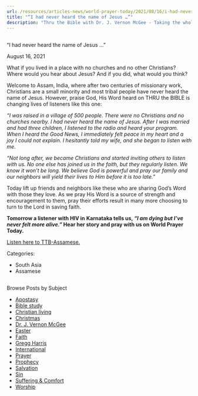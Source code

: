 ```yaml
---
url: /resources/articles-news/world-prayer-today/2021/08/16/i-had-never-heard-the-name-of-jesus
title: "“I had never heard the name of Jesus …”"
description: "Thru the Bible with Dr. J. Vernon McGee - Taking the whole Word to the whole world"
---
```







## 
 “I had never heard the name of Jesus …”


August 16, 2021
![]()




What if you lived in a place with no churches and no other Christians? Where would you hear about Jesus? And if you did, what would you think?

Welcome to Assam, India, where after two centuries of missionary work, Christians are a small minority and most tribal people have never heard the name of Jesus. However, praise God, His Word heard on THRU the BIBLE is changing lives of listeners like this one:

*“I was raised in a village of 500 people. There were no Christians and no churches nearby. I had never heard the name of Jesus. After I was married and had three children, I listened to the radio and heard your program. When I heard the Good News, I immediately felt peace in my heart and a joy I could not explain. I hesitantly told my wife, and she began to listen with me.*

*“Not long after, we became Christians and started inviting others to listen with us. No one else has joined us in the faith, but they regularly listen. We know it won’t be long. We believe God is powerful and pray our family and our neighbors will yield their lives to Him before it is too late.”*

Today lift up friends and neighbors like these who are sharing God’s Word with those they love. As we pray His Word is a source of strength and encouragement to them, pray their efforts result in many more choosing to turn to the Lord in saving faith. 

**Tomorrow a listener with HIV in** **Karnataka tells us, *“I am dying but I’ve never felt more alive.”* Hear her story and pray with us on World Prayer Today.**

[Listen here to TTB-Assamese.](https://ttb.twr.org/home/day,0302/language,ASM)



Categories: 


* South Asia
* Assamese









## 
 Browse Posts by Subject


* [Apostasy](/resources/articles-news/-in-tags/tags/Apostasy)
* [Bible study](/resources/articles-news/-in-tags/tags/Bible-study)
* [Christian living](/resources/articles-news/-in-tags/tags/Christian-living)
* [Christmas](/resources/articles-news/-in-tags/tags/Christmas)
* [Dr. J. Vernon McGee](/resources/articles-news/-in-tags/tags/Dr-J-Vernon-McGee)
* [Easter](/resources/articles-news/-in-tags/tags/easter)
* [Faith](/resources/articles-news/-in-tags/tags/Faith)
* [Gregg Harris](/resources/articles-news/-in-tags/tags/Gregg-Harris)
* [International](/resources/articles-news/-in-tags/tags/International)
* [Prayer](/resources/articles-news/-in-tags/tags/prayer)
* [Prophecy](/resources/articles-news/-in-tags/tags/Prophecy)
* [Salvation](/resources/articles-news/-in-tags/tags/Salvation)
* [Sin](/resources/articles-news/-in-tags/tags/sin)
* [Suffering & Comfort](/resources/articles-news/-in-tags/tags/Suffering-Comfort)
* [Worship](/resources/articles-news/-in-tags/tags/worship)







